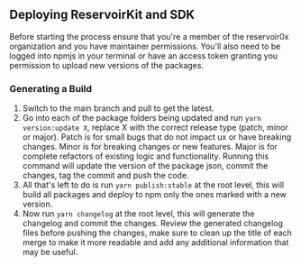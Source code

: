 ## Deploying ReservoirKit and SDK

Before starting the process ensure that you're a member of the reservoir0x organization and you have maintainer permissions. You'll also need to be logged into npmjs in your terminal or have an access token granting you permission to upload new versions of the packages.

### Generating a Build

1. Switch to the main branch and pull to get the latest.
2. Go into each of the package folders being updated and run `yarn version:update X`, replace X with the correct release type (patch, minor or major). Patch is for small bugs that do not impact ux or have breaking changes. Minor is for breaking changes or new features. Major is for complete refactors of existing logic and functionality. Running this command will update the version of the package json, commit the changes, tag the commit and push the code.
3. All that's left to do is run `yarn publish:stable` at the root level, this will build all packages and deploy to npm only the ones marked with a new version.
4. Now run `yarn changelog` at the root level, this will generate the changelog and commit the changes. Review the generated changelog files before pushing the changes, make sure to clean up the title of each merge to make it more readable and add any additional information that may be useful.
